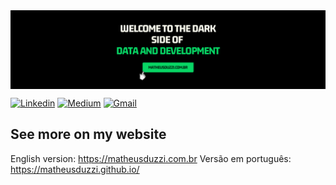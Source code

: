 <img style="margin: 0 auto" src="https://github.com/matheusduzzi/matheusduzzi.github.io/blob/master/images/capa_linkedin1.png" align = 'center'>

[![Linkedin](https://img.shields.io/badge/LinkedIn-blue?style=for-the-badge&logo=Linkedin)](https://www.linkedin.com/in/matheusduzziribeiro/)
[![Medium](https://img.shields.io/badge/Medium-black?style=for-the-badge&logo=Medium)](https://medium.com/@matheusduzzi)
[![Gmail](https://img.shields.io/badge/-Gmail-c14438?style=for-the-badge&logo=Gmail&logoColor=white&link=mailto:mduzziribeiro@gmail.com)](mailto:mduzziribeiro@gmail.com)

## See more on my website

English version: https://matheusduzzi.com.br
Versão em português: https://matheusduzzi.github.io/
